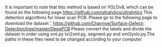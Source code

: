 It is important to note that this method is based on YOLOv8, which can be found on the following page https://github.com/ultralytics/ultralytics
This detection algorithms for linear scan PCB.
Please go to the following page to download the dataset：https://github.com/Charmve/Surface-Defect-Detection/tree/master/DeepPCB
Please convert the labels and divide the dataset in order using xml.py txt2xml.py, segment.py and xml2yolo.py.The paths in these files need to be changed according to your computer
